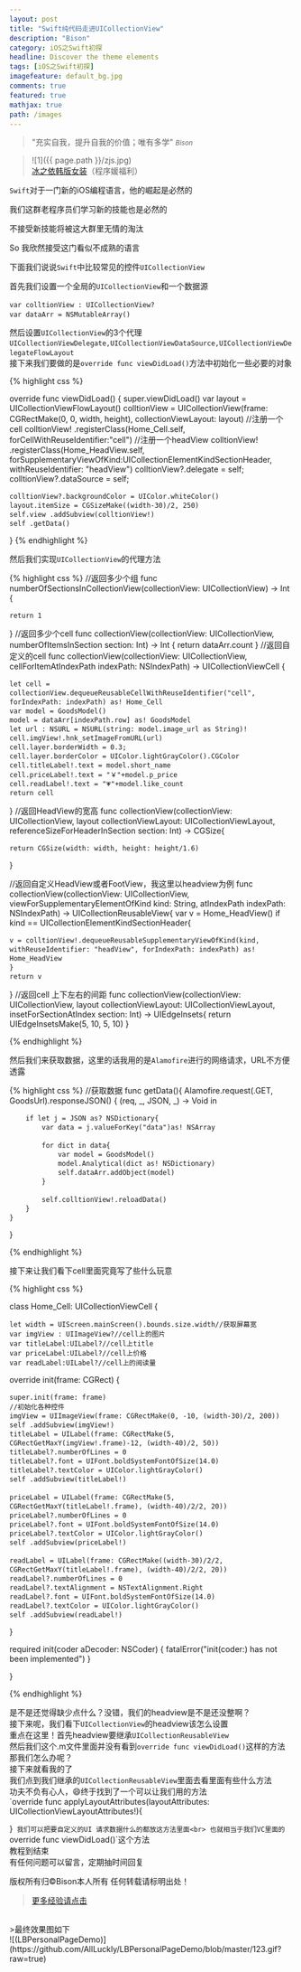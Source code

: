 ```yaml
---
layout: post
title: "Swift纯代码走进UICollectionView"
description: "Bison"
category: iOS之Swift初探
headline: Discover the theme elements
tags: [iOS之Swift初探]
imagefeature: default_bg.jpg
comments: true
featured: true
mathjax: true
path: /images
---
```


>&quot;充实自我，提升自我的价值；唯有多学&quot;
><small><cite title="Plato">Bison</cite></small>

>![1]({{ page.path }}/zjs.jpg)<br>
>[冰之依韩版女装](http://allluckly.taobao.com/)（程序媛福利）

`Swift`对于一门新的iOS编程语言，他的崛起是必然的<br>

我们这群老程序员们学习新的技能也是必然的<br>

不接受新技能将被这大群里无情的淘汰<br>

So 我欣然接受这门看似不成熟的语言<br>

下面我们说说`Swift`中比较常见的控件`UICollectionView`<br>

首先我们设置一个全局的`UICollectionView`和一个数据源<br>

`var colltionView : UICollectionView?`<br>
`var dataArr = NSMutableArray()`<br>

然后设置`UICollectionView`的3个代理<br>
`UICollectionViewDelegate,UICollectionViewDataSource,UICollectionViewDelegateFlowLayout`<br>
接下来我们要做的是`override func viewDidLoad()`方法中初始化一些必要的对象<br>

{% highlight css %}

override func viewDidLoad() {
    super.viewDidLoad()
    var layout = UICollectionViewFlowLayout()
    colltionView = UICollectionView(frame: CGRectMake(0, 0, width, height), collectionViewLayout: layout)
    //注册一个cell
    colltionView! .registerClass(Home_Cell.self, forCellWithReuseIdentifier:"cell")
    //注册一个headView
    colltionView! .registerClass(Home_HeadView.self, forSupplementaryViewOfKind:UICollectionElementKindSectionHeader, withReuseIdentifier: "headView")
    colltionView?.delegate = self;
    colltionView?.dataSource = self;

    colltionView?.backgroundColor = UIColor.whiteColor()
    layout.itemSize = CGSizeMake((width-30)/2, 250)
    self.view .addSubview(colltionView!)
    self .getData()
}
{% endhighlight %}

然后我们实现`UICollectionView`的代理方法<br>

{% highlight css %}
//返回多少个组
func numberOfSectionsInCollectionView(collectionView: UICollectionView) -> Int {

    return 1
}
//返回多少个cell
func collectionView(collectionView: UICollectionView, numberOfItemsInSection section: Int) -> Int {
    return dataArr.count
}
//返回自定义的cell
func collectionView(collectionView: UICollectionView, cellForItemAtIndexPath indexPath: NSIndexPath) -> UICollectionViewCell {


    let cell = collectionView.dequeueReusableCellWithReuseIdentifier("cell", forIndexPath: indexPath) as! Home_Cell
    var model = GoodsModel()
    model = dataArr[indexPath.row] as! GoodsModel
    let url : NSURL = NSURL(string: model.image_url as String)!
    cell.imgView!.hnk_setImageFromURL(url)
    cell.layer.borderWidth = 0.3;
    cell.layer.borderColor = UIColor.lightGrayColor().CGColor
    cell.titleLabel!.text = model.short_name
    cell.priceLabel!.text = "￥"+model.p_price
    cell.readLabel!.text = "💗"+model.like_count
    return cell
}
//返回HeadView的宽高
func collectionView(collectionView: UICollectionView, layout collectionViewLayout: UICollectionViewLayout, referenceSizeForHeaderInSection section: Int) -> CGSize{

    return CGSize(width: width, height: height/1.6)
}

//返回自定义HeadView或者FootView，我这里以headview为例
func collectionView(collectionView: UICollectionView, viewForSupplementaryElementOfKind kind: String, atIndexPath indexPath: NSIndexPath) -> UICollectionReusableView{
    var v = Home_HeadView()
    if kind == UICollectionElementKindSectionHeader{

    v = colltionView!.dequeueReusableSupplementaryViewOfKind(kind, withReuseIdentifier: "headView", forIndexPath: indexPath) as! Home_HeadView
    }
    return v
}
//返回cell 上下左右的间距
func collectionView(collectionView: UICollectionView, layout collectionViewLayout: UICollectionViewLayout, insetForSectionAtIndex section: Int) -> UIEdgeInsets{
    return UIEdgeInsetsMake(5, 10, 5, 10)
}

{% endhighlight %}

然后我们来获取数据，这里的话我用的是`Alamofire`进行的网络请求，URL不方便透露<br>

{% highlight css %}
//获取数据
func getData(){
    Alamofire.request(.GET, GoodsUrl).responseJSON() { (req, _, JSON, _) -> Void in

        if let j = JSON as? NSDictionary{
            var data = j.valueForKey("data")as! NSArray

            for dict in data{
                var model = GoodsModel()
                model.Analytical(dict as! NSDictionary)
                self.dataArr.addObject(model)
            }

            self.colltionView!.reloadData()
        }
    }
}


{% endhighlight %}

接下来让我们看下cell里面究竟写了些什么玩意<br>

{% highlight css %}

class Home_Cell: UICollectionViewCell {

    let width = UIScreen.mainScreen().bounds.size.width//获取屏幕宽
    var imgView : UIImageView?//cell上的图片
    var titleLabel:UILabel?//cell上title
    var priceLabel:UILabel?//cell上价格
    var readLabel:UILabel?//cell上的阅读量


override init(frame: CGRect) {

    super.init(frame: frame)
    //初始化各种控件
    imgView = UIImageView(frame: CGRectMake(0, -10, (width-30)/2, 200))
    self .addSubview(imgView!)
    titleLabel = UILabel(frame: CGRectMake(5, CGRectGetMaxY(imgView!.frame)-12, (width-40)/2, 50))
    titleLabel?.numberOfLines = 0
    titleLabel?.font = UIFont.boldSystemFontOfSize(14.0)
    titleLabel?.textColor = UIColor.lightGrayColor()
    self .addSubview(titleLabel!)

    priceLabel = UILabel(frame: CGRectMake(5, CGRectGetMaxY(titleLabel!.frame), (width-40)/2/2, 20))
    priceLabel?.numberOfLines = 0
    priceLabel?.font = UIFont.boldSystemFontOfSize(14.0)
    priceLabel?.textColor = UIColor.lightGrayColor()
    self .addSubview(priceLabel!)

    readLabel = UILabel(frame: CGRectMake((width-30)/2/2, CGRectGetMaxY(titleLabel!.frame), (width-40)/2/2, 20))
    readLabel?.numberOfLines = 0
    readLabel?.textAlignment = NSTextAlignment.Right
    readLabel?.font = UIFont.boldSystemFontOfSize(14.0)
    readLabel?.textColor = UIColor.lightGrayColor()
    self .addSubview(readLabel!)


}

required init(coder aDecoder: NSCoder) {
    fatalError("init(coder:) has not been implemented")
}

}


{% endhighlight %}


是不是还觉得缺少点什么？没错，我们的headview是不是还没整啊？<br>
接下来呢，我们看下`UICollectionView`的headview该怎么设置<br>
重点在这里！首先headview要继承`UICollectionReusableView`<br>
然后我们这个.m文件里面并没有看到`override func viewDidLoad()`这样的方法<br>
那我们怎么办呢？<br>
接下来就看我的了<br>
我们点到我们继承的`UICollectionReusableView`里面去看里面有些什么方法<br>
功夫不负有心人，😄终于找到了一个可以让我们用的方法<br>
`override func applyLayoutAttributes(layoutAttributes: UICollectionViewLayoutAttributes!){

}`
我们可以把要自定义的UI 请求数据什么的都放这方法里面<br>
也就相当于我们VC里面的`override func viewDidLoad()`这个方法<br>
教程到结束<br>
有任何问题可以留言，定期抽时间回复<br>

版权所有归©Bison本人所有 任何转载请标明出处！

 > [更多经验请点击](http://www.allluckly.cn/)


<br>
 >最终效果图如下<br>
![(LBPersonalPageDemo)](https://github.com/AllLuckly/LBPersonalPageDemo/blob/master/123.gif?raw=true)<br><br><br>





